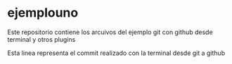 # ejemplouno
Este repositorio contiene los arcuivos del ejemplo git con github desde terminal y otros plugins

Esta linea representa el commit realizado con la terminal desde git a github
